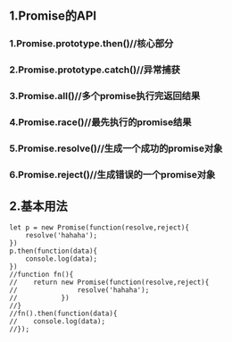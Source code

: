 ## 1.Promise的API
### 1.Promise.prototype.then()//核心部分
### 2.Promise.prototype.catch()//异常捕获
### 3.Promise.all()//多个promise执行完返回结果
### 4.Promise.race()//最先执行的promise结果
### 5.Promise.resolve()//生成一个成功的promise对象
### 6.Promise.reject()//生成错误的一个promise对象

## 2.基本用法
```
let p = new Promise(function(resolve,reject){
    resolve('hahaha');
})
p.then(function(data){
    console.log(data);
})
//function fn(){
//    return new Promise(function(resolve,reject){
//               resolve('hahaha');
//           })
//}
//fn().then(function(data){
//    console.log(data);
//});
```

